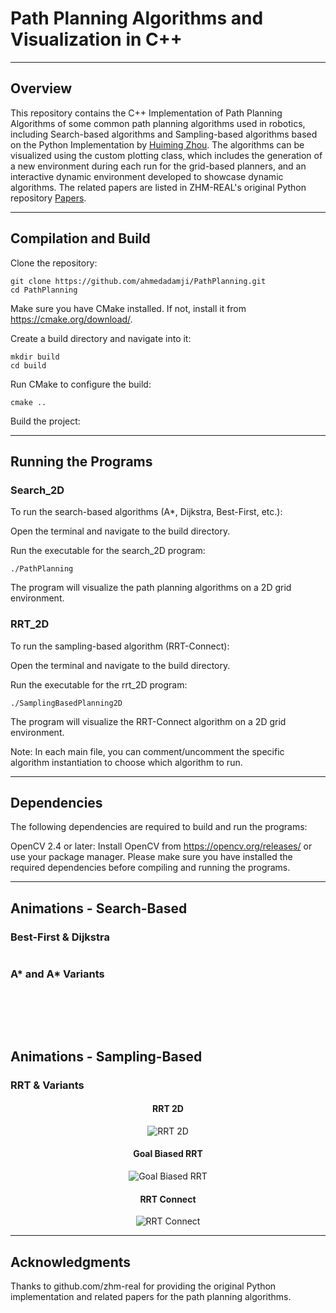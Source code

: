 ﻿# Path Planning Algorithms and Visualization in C++

---
## Overview
This repository contains the C++ Implementation of Path Planning Algorithms of some common path planning algorithms used in robotics, including Search-based algorithms and Sampling-based algorithms based on the Python Implementation by [Huiming Zhou](https://github.com/zhm-real).
The algorithms can be visualized using the custom plotting class, which includes the generation of a new environment during each run for the grid-based planners, and an interactive dynamic environment developed to showcase dynamic algorithms.
The related papers are listed in ZHM-REAL's original Python repository [Papers](https://github.com/zhm-real/PathPlanning#papers).


---
## Compilation and Build
Clone the repository:

```
git clone https://github.com/ahmedadamji/PathPlanning.git
cd PathPlanning
```

Make sure you have CMake installed. If not, install it from https://cmake.org/download/.

Create a build directory and navigate into it:

```
mkdir build
cd build
```
Run CMake to configure the build:

```
cmake ..
```
Build the project:


---
## Running the Programs
### Search_2D
To run the search-based algorithms (A*, Dijkstra, Best-First, etc.):

Open the terminal and navigate to the build directory.

Run the executable for the search_2D program:

```
./PathPlanning
```
The program will visualize the path planning algorithms on a 2D grid environment.

### RRT_2D
To run the sampling-based algorithm (RRT-Connect):

Open the terminal and navigate to the build directory.

Run the executable for the rrt_2D program:

```
./SamplingBasedPlanning2D
```
The program will visualize the RRT-Connect algorithm on a 2D grid environment.


Note: In each main file, you can comment/uncomment the specific algorithm instantiation to choose which algorithm to run.


---
## Dependencies
The following dependencies are required to build and run the programs:

OpenCV 2.4 or later: Install OpenCV from https://opencv.org/releases/ or use your package manager.
Please make sure you have installed the required dependencies before compiling and running the programs.



---
## Animations - Search-Based
### Best-First & Dijkstra
<div align=right>
<table>
  <tr>

  </tr>
</table>
</div>

### A* and A* Variants
<div align=right>
<table>
  <tr>

  </tr>
</table>
<table>
  <tr>

  </tr>
</table>
<table>
  <tr>

  </tr>
</table>
<table>
  <tr>

  </tr>
</table>
<table>
  <tr>

  </tr>
</table>
</div>

## Animations - Sampling-Based
### RRT & Variants

<div align="center">

#### RRT 2D
![RRT 2D](https://github.com/ahmedadamji/PathPlanning/blob/main/Sampling_based_Planning/rrt_2D/gifs/rrt.gif)

#### Goal Biased RRT
![Goal Biased RRT](https://github.com/ahmedadamji/PathPlanning/blob/main/Sampling_based_Planning/rrt_2D/gifs/goal_biased_rrt.gif)

#### RRT Connect
![RRT Connect](https://github.com/ahmedadamji/PathPlanning/blob/main/Sampling_based_Planning/rrt_2D/gifs/rrt_connect.gif)

</div>



---
## Acknowledgments
Thanks to github.com/zhm-real for providing the original Python implementation and related papers for the path planning algorithms.
